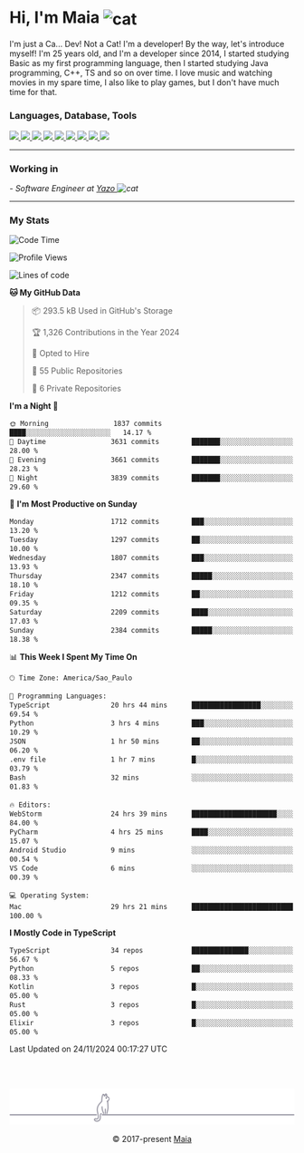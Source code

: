 <h1 align="left">Hi, I'm Maia 
<img src="https://emojis.slackmojis.com/emojis/images/1643509834/36299/black-cat.gif?1643509834" width="50" height="60" align="center"  alt="cat"/>
</h1>

I'm just a Ca... Dev! Not a Cat! I'm a developer! By the way, let's introduce myself!
I'm 25 years old, and I'm a developer since 2014, I started studying Basic as my first programming
language, then I started studying Java programming, C++, TS and so on over time.
I love music and watching movies in my spare time, I also like to play games, but I don't have much time for that.

<h3 align="left">Languages, Database, Tools</h3>
<p>
  <a href="https://www.typescriptlang.org">
    <img src="https://skillicons.dev/icons?i=ts" />
  </a>
  <a href="https://go.dev">
    <img src="https://skillicons.dev/icons?i=go" />
  </a>
  <a href="https://www.python.org">
    <img src="https://skillicons.dev/icons?i=python" />
  </a>
  <a href="https://gradle.org">
    <img src="https://skillicons.dev/icons?i=gradle" />
  </a>
  <a href="https://redis.io">
    <img src="https://skillicons.dev/icons?i=redis" />
  </a>
  <a href="https://www.mongodb.com">
    <img src="https://skillicons.dev/icons?i=mongodb" />
  </a>
  <a href="https://nodejs.org">
    <img src="https://skillicons.dev/icons?i=nodejs" />
  </a>
  <a href="https://www.javascript.com">
    <img src="https://skillicons.dev/icons?i=js" />
  </a>
  <a href="https://www.docker.com">
    <img src="https://skillicons.dev/icons?i=docker" />
  </a>
</p>

<hr/>

<h3>Working in</h3>

<p><em> - Software Engineer at <a href="[https://pdasolucoes.com.br](https://yazo.com.br/)">Yazo
</a><img src="https://media.giphy.com/media/WUlplcMpOCEmTGBtBW/giphy.gif" width="30" alt="cat"> 
</em></p>

<hr/>

### My Stats

<!--START_SECTION:waka-->
![Code Time](http://img.shields.io/badge/Code%20Time-4%2C817%20hrs%2044%20mins-blue)

![Profile Views](http://img.shields.io/badge/Profile%20Views-4-blue)

![Lines of code](https://img.shields.io/badge/From%20Hello%20World%20I%27ve%20Written-4.2%20million%20lines%20of%20code-blue)

**🐱 My GitHub Data** 

> 📦 293.5 kB Used in GitHub's Storage 
 > 
> 🏆 1,326 Contributions in the Year 2024
 > 
> 💼 Opted to Hire
 > 
> 📜 55 Public Repositories 
 > 
> 🔑 6 Private Repositories 
 > 
**I'm a Night 🦉** 

```text
🌞 Morning                1837 commits        ████░░░░░░░░░░░░░░░░░░░░░   14.17 % 
🌆 Daytime                3631 commits        ███████░░░░░░░░░░░░░░░░░░   28.00 % 
🌃 Evening                3661 commits        ███████░░░░░░░░░░░░░░░░░░   28.23 % 
🌙 Night                  3839 commits        ███████░░░░░░░░░░░░░░░░░░   29.60 % 
```
📅 **I'm Most Productive on Sunday** 

```text
Monday                   1712 commits        ███░░░░░░░░░░░░░░░░░░░░░░   13.20 % 
Tuesday                  1297 commits        ██░░░░░░░░░░░░░░░░░░░░░░░   10.00 % 
Wednesday                1807 commits        ███░░░░░░░░░░░░░░░░░░░░░░   13.93 % 
Thursday                 2347 commits        █████░░░░░░░░░░░░░░░░░░░░   18.10 % 
Friday                   1212 commits        ██░░░░░░░░░░░░░░░░░░░░░░░   09.35 % 
Saturday                 2209 commits        ████░░░░░░░░░░░░░░░░░░░░░   17.03 % 
Sunday                   2384 commits        █████░░░░░░░░░░░░░░░░░░░░   18.38 % 
```


📊 **This Week I Spent My Time On** 

```text
🕑︎ Time Zone: America/Sao_Paulo

💬 Programming Languages: 
TypeScript               20 hrs 44 mins      █████████████████░░░░░░░░   69.54 % 
Python                   3 hrs 4 mins        ███░░░░░░░░░░░░░░░░░░░░░░   10.29 % 
JSON                     1 hr 50 mins        ██░░░░░░░░░░░░░░░░░░░░░░░   06.20 % 
.env file                1 hr 7 mins         █░░░░░░░░░░░░░░░░░░░░░░░░   03.79 % 
Bash                     32 mins             ░░░░░░░░░░░░░░░░░░░░░░░░░   01.83 % 

🔥 Editors: 
WebStorm                 24 hrs 39 mins      █████████████████████░░░░   84.00 % 
PyCharm                  4 hrs 25 mins       ████░░░░░░░░░░░░░░░░░░░░░   15.07 % 
Android Studio           9 mins              ░░░░░░░░░░░░░░░░░░░░░░░░░   00.54 % 
VS Code                  6 mins              ░░░░░░░░░░░░░░░░░░░░░░░░░   00.39 % 

💻 Operating System: 
Mac                      29 hrs 21 mins      █████████████████████████   100.00 % 
```

**I Mostly Code in TypeScript** 

```text
TypeScript               34 repos            ██████████████░░░░░░░░░░░   56.67 % 
Python                   5 repos             ██░░░░░░░░░░░░░░░░░░░░░░░   08.33 % 
Kotlin                   3 repos             █░░░░░░░░░░░░░░░░░░░░░░░░   05.00 % 
Rust                     3 repos             █░░░░░░░░░░░░░░░░░░░░░░░░   05.00 % 
Elixir                   3 repos             █░░░░░░░░░░░░░░░░░░░░░░░░   05.00 % 
```




 Last Updated on 24/11/2024 00:17:27 UTC
<!--END_SECTION:waka-->


<br/>
<br/>

<p align="center"><img src="https://raw.githubusercontent.com/gabrielmaialva33/gabrielmaialva33/master/assets/gray0_ctp_on_line.svg?sanitize=true" /></p>
<p align="center">&copy; 2017-present <a href="https://github.com/gabrielmaialva33/" target="_blank">Maia</a>
